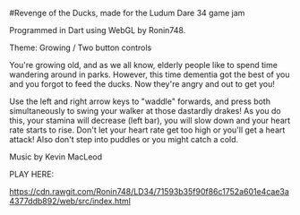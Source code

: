 #Revenge of the Ducks, made for the Ludum Dare 34 game jam

Programmed in Dart using WebGL by Ronin748.

Theme: Growing / Two button controls

You're growing old, and as we all know, elderly people like to spend time wandering around in parks. However, this time dementia got the best of you and you forgot to feed the ducks. Now they're angry and out to get you!

Use the left and right arrow keys to "waddle" forwards, and press both simultaneously to swing your walker at those dastardly drakes! As you do this, your stamina will decrease (left bar), you will slow down and your heart rate starts to rise. Don't let your heart rate get too high or you'll get a heart attack! Also don't step into puddles or you might catch a cold.

Music by Kevin MacLeod

PLAY HERE:

https://cdn.rawgit.com/Ronin748/LD34/71593b35f90f86c1752a601e4cae3a4377ddb892/web/src/index.html

